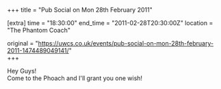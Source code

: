 +++
title = "Pub Social on Mon 28th February 2011"

[extra]
time = "18:30:00"
end_time = "2011-02-28T20:30:00Z"
location = "The Phantom Coach"

original = "https://uwcs.co.uk/events/pub-social-on-mon-28th-february-2011-1474489049141/"    
+++

Hey Guys\!  
Come to the Phoach and I'll grant you one wish\!

